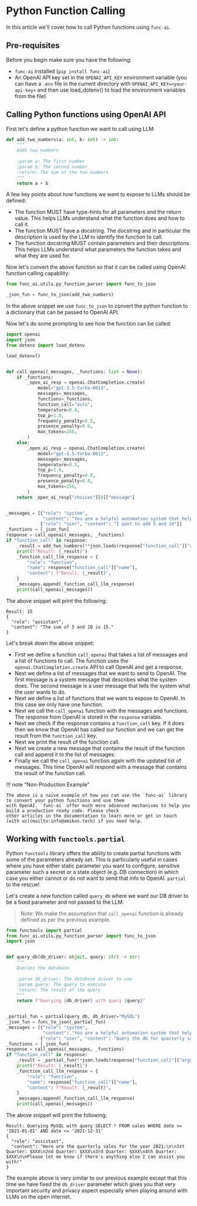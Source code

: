 # Python Function Calling

In this article we'll cover how to call Python functions using `func-ai`.

## Pre-requisites

Before you begin make sure you have the following:

- `func-ai` installed (`pip install func-ai`)
- An OpenAI API key set in the `OPENAI_API_KEY` environment variable (you can have a `.env` file in the current
  directory with `OPENAI_API_KEY=<your-api-key>` and then use load_dotenv() to load the environment variables from the
  file)

## Calling Python functions using OpenAI API

First let's define a python function we want to call using LLM:

```python
def add_two_numbers(a: int, b: int) -> int:
    """
    Adds two numbers
    
    :param a: The first number
    :param b: The second number
    :return: The sum of the two numbers
    """
    return a + b
```

A few key points about how functions we want to expose to LLMs should be defined:

- The function MUST have type-hints for all parameters and the return value. This helps LLMs understand what the
  function does and how to call it.
- The function MUST have a docstring. The docstring and in particular the description is used by the LLM to identify the
  function to call.
- The function docstring MUST contain parameters and their descriptions. This helps LLMs understand what parameters the
  function takes and what they are used for.

Now let's convert the above function so that it can be called using OpenAI function calling capability:

```python
from func_ai.utils.py_function_parser import func_to_json

_json_fun = func_to_json(add_two_numbers)
```

In the above snippet we use `func_to_json` to convert the python function to a dictionary that can be passed to OpenAI
API.

Now let's do some prompting to see how the function can be called:

```python
import openai
import json
from dotenv import load_dotenv

load_dotenv()


def call_openai(_messages, _functions: list = None):
    if _functions:
        _open_ai_resp = openai.ChatCompletion.create(
            model="gpt-3.5-turbo-0613",
            messages=_messages,
            functions=_functions,
            function_call="auto",
            temperature=0.0,
            top_p=1.0,
            frequency_penalty=0.0,
            presence_penalty=0.0,
            max_tokens=256,
        )
    else:
        _open_ai_resp = openai.ChatCompletion.create(
            model="gpt-3.5-turbo-0613",
            messages=_messages,
            temperature=0.5,
            top_p=1.0,
            frequency_penalty=0.0,
            presence_penalty=0.0,
            max_tokens=256,
        )
    return _open_ai_resp["choices"][0]["message"]


_messages = [{"role": "system",
              "content": "You are a helpful automation system that helps users to perform a variety of supported tasks."},
             {"role": "user", "content": "I want to add 5 and 10"}]
_functions = [_json_fun]
response = call_openai(_messages, _functions)
if "function_call" in response:
    _result = add_two_numbers(**json.loads(response["function_call"]["arguments"]))
    print(f"Result: {_result}")
    _function_call_llm_response = {
        "role": "function",
        "name": response["function_call"]["name"],
        "content": f"Result: {_result}",
    }
    _messages.append(_function_call_llm_response)
    print(call_openai(_messages))
```

The above snippet will print the following:

```text
Result: 15
{
  "role": "assistant",
  "content": "The sum of 5 and 10 is 15."
}
```

Let's break down the above snippet:

- First we define a function `call_openai` that takes a list of messages and a list of functions to call. The function
  uses the `openai.ChatCompletion.create` API to call OpenAI and get a response.
- Next we define a list of messages that we want to send to OpenAI. The first message is a system message that describes
  what the system does. The second message is a user message that tells the system what the user wants to do.
- Next we define a list of functions that we want to expose to OpenAI. In this case we only have one function.
- Next we call the `call_openai` function with the messages and functions. The response from OpenAI is stored in the
  `response` variable.
- Next we check if the response contains a `function_call` key. If it does then we know that OpenAI has called our
  function and we can get the result from the `function_call` key.
- Next we print the result of the function call.
- Next we create a new message that contains the result of the function call and append it to the list of messages.
- Finally we call the `call_openai` function again with the updated list of messages. This time OpenAI will respond with
  a message that contains the result of the function call.

!!! note "Non-Production Example"

    The above is a naive example of how you can use the `func-ai` library to convert your python functions and use them
    with OpenAI. `func-ai` offer much more advanced mechanisms to help you build a production ready code. Please check
    other articles in the documentation to learn more or get in touch [with us](mailto:info@amikos.tech) if you need help.

## Working with `functools.partial`

Python `functools` library offers the ability to create partial functions with some of the parameters already set. This
is particularly useful in cases where you have either static parameter you want to configure, sensitive parameter such a
secret or a state object (e.g. DB connection) in which case you either cannot or do not want to send that info to
OpenAI. `partial` to the rescue!

Let's create a new function called `query_db` where we want our DB driver to be a fixed parameter and not passed to the
LLM:

> Note: We make the assumption that `call_openai` function is already defined as per the previous example.

```python
from functools import partial
from func_ai.utils.py_function_parser import func_to_json
import json


def query_db(db_driver: object, query: str) -> str:
    """
    Queries the database
    
    :param db_driver: The database driver to use
    :param query: The query to execute
    :return: The result of the query
    """
    return f"Querying {db_driver} with query {query}"


_partial_fun = partial(query_db, db_driver="MySQL")
_json_fun = func_to_json(_partial_fun)
_messages = [{"role": "system",
              "content": "You are a helpful automation system that helps users to perform a variety of supported tasks."},
             {"role": "user", "content": "Query the db for quarterly sales."}]
_functions = [_json_fun]
response = call_openai(_messages, _functions)
if "function_call" in response:
    _result = _partial_fun(**json.loads(response["function_call"]["arguments"]))
    print(f"Result: {_result}")
    _function_call_llm_response = {
        "role": "function",
        "name": response["function_call"]["name"],
        "content": f"Result: {_result}",
    }
    _messages.append(_function_call_llm_response)
    print(call_openai(_messages))
```

The above snippet will print the following:

```text
Result: Querying MySQL with query SELECT * FROM sales WHERE date >= '2021-01-01' AND date <= '2021-12-31'
{
  "role": "assistant",
  "content": "Here are the quarterly sales for the year 2021:\n\n1st Quarter: $XXX\n2nd Quarter: $XXX\n3rd Quarter: $XXX\n4th Quarter: $XXX\n\nPlease let me know if there's anything else I can assist you with!"
}
```

The example above is very similar to our previous example except that this time we have fixed the `db_driver` parameter
which gives you that very important security and privacy aspect especially when playing around with LLMs on the open
internet.